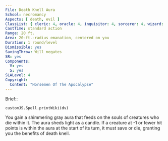 ```yaml
---
File: Death Knell Aura
School: necromancy
Aspects: [ death, evil ]
ClassList: { cleric: 4, oracle: 4, inquisitor: 4, sorcerer: 4, wizard: 4, witch: 4 }
CastTime: standard action
Range: 20 ft.
Area: 20-ft.-radius emanation, centered on you
Duration: 1 round/level
Dismissible: yes
SavingThrow: Will negates
SR: yes
Components:
  V: yes
  S: yes
SLALevel: 4
Copyright:
  Content: "Horsemen Of The Apocalypse"
---
```

Brief:: 

```dataviewjs
customJS.Spell.printWiki(dv)
```

You gain a shimmering gray aura that feeds on the souls of creatures who die within it. The aura sheds light as a candle. If a creature at -1 or fewer hit points is within the aura at the start of its turn, it must save or die, granting you the benefits of death knell.
